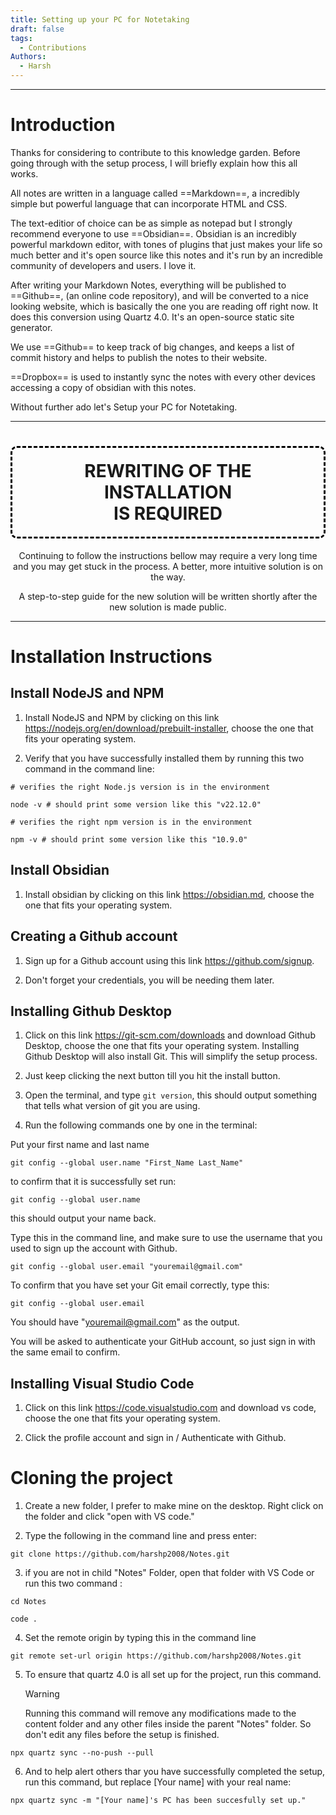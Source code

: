 ```yaml
---
title: Setting up your PC for Notetaking
draft: false
tags:
  - Contributions
Authors:
  - Harsh
---
```

---
# Introduction

Thanks for considering to contribute to this knowledge garden. Before going through with the setup process, I will briefly explain how this all works. 

All notes are written in a language called ==Markdown==, a incredibly simple but powerful language that can incorporate HTML and CSS. 

The text-editior of choice can be as simple as notepad but I strongly recommend everyone to use ==Obsidian==. Obsidian is an incredibly powerful markdown editor, with tones of plugins that just makes your life so much better and it's open source like this notes and it's run by an incredible community of developers and users. I love it.

After writing your Markdown Notes, everything will be published to ==Github==, (an online code repository), and will be converted to a nice looking website, which is basically the one you are reading off right now. It does this conversion using Quartz 4.0. It's an open-source static site generator. 

We use ==Github== to keep track of big changes, and keeps a list of commit history and helps to publish the notes to their website. 

==Dropbox== is used to instantly sync the notes with every other devices accessing a copy of obsidian with this notes.

Without further ado let's Setup your PC for Notetaking.


---

<h1 style="text-align:center; border:3px dashed black; padding: 20px; border-radius:10px">REWRITING OF THE INSTALLATION <br> IS REQUIRED</h1>
<p style="text-align:center">Continuing to follow the instructions bellow may require a very long time and you may get stuck in the process. A better, more intuitive solution is on the way.<p> 

<p style="text-align:center">A step-to-step guide for the new solution will be written shortly after the new solution is made public.</p>

---

# Installation Instructions

## Install NodeJS and NPM

1. Install NodeJS and NPM by clicking on this link https://nodejs.org/en/download/prebuilt-installer, choose the one that fits your operating system.
   
2. Verify that you have successfully installed them by running this two command in the command line: 
   
```shell
# verifies the right Node.js version is in the environment

node -v # should print some version like this "v22.12.0"

# verifies the right npm version is in the environment

npm -v # should print some version like this "10.9.0"
```

## Install Obsidian

1. Install obsidian by clicking on this link https://obsidian.md, choose the one that fits your operating system.

## Creating a Github account

1. Sign up for a Github account using this link https://github.com/signup.
   
2. Don't forget your credentials, you will be needing them later.

## Installing Github Desktop

1. Click on this link https://git-scm.com/downloads and download Github Desktop, choose the one that fits your operating system. Installing Github Desktop will also install Git. This will simplify the setup process.
   
2. Just keep clicking the next button till you hit the install button.
   
3. Open the terminal, and type `git version`, this should output something that tells what version of git you are using.
   
4. Run the following commands one by one in the terminal: 

Put your first name and last name
```shell
git config --global user.name "First_Name Last_Name"
```

to confirm that it is successfully set run:

```shell
git config --global user.name
```

this should output your name back.

Type this in the command line, and make sure to use the username that you used to sign up the account with Github.

```shell
git config --global user.email "youremail@gmail.com"
```

To confirm that you have set your Git email correctly, type this:

```shell
git config --global user.email
```

You should have "youremail@gmail.com" as the output.

You will be asked to authenticate your GitHub account, so just sign in with the same email to confirm.

## Installing Visual Studio Code

1. Click on this link https://code.visualstudio.com and download vs code, choose the one that fits your operating system.
   
2. Click the profile account and sign in / Authenticate with Github.

# Cloning the project

1. Create a new folder, I prefer to make mine on the desktop. Right click on the folder and click "open with VS code."

2. Type the following in the command line and press enter:
```shell
git clone https://github.com/harshp2008/Notes.git
```

3. if you are not in child "Notes" Folder, open that folder with VS Code or run this two command :

```shell
cd Notes
```

```shell
code .
```


4. Set the remote origin by typing this in the command line 
```shell
git remote set-url origin https://github.com/harshp2008/Notes.git
```

5. To ensure that quartz 4.0 is all set up for the project, run this command. 
   
   >[!warning]
   >Running this command will remove any modifications made to the content folder and any other files inside the parent "Notes" folder. So don't edit any files before the setup is finished.

```shell
npx quartz sync --no-push --pull
```

6. And to help alert others thar you have successfully completed the setup, run this command, but replace [Your name] with your real name:

```shell
npx quartz sync -m "[Your name]'s PC has been succesfully set up."
```





